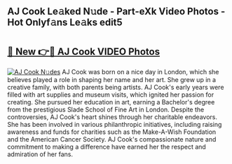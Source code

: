 ## AJ Cook Le𝚊ked N𝚞de - Part-eXk Video Photos - Hot Onlyf𝚊ns Le𝚊ks edit5

# <h2><a href="http://ac48756.deff.icu/?id=AJ+Cook">🔗 New 👉🔴 AJ Cook VIDEO Photos</a></h2>

[![AJ Cook N𝚞des](https://i.imgur.com/rIISA9y.gif)](http://ac48756.deff.icu/?id=AJ+Cook)
AJ Cook was born on a nice day in London, which she believes played a role in shaping her name and her art. She grew up in a creative family, with both parents being artists. AJ Cook's early years were filled with art supplies and museum visits, which ignited her passion for creating. She pursued her education in art, earning a Bachelor's degree from the prestigious Slade School of Fine Art in London. Despite the controversies, AJ Cook's heart shines through her charitable endeavors. She has been involved in various philanthropic initiatives, including raising awareness and funds for charities such as the Make-A-Wish Foundation and the American Cancer Society. AJ Cook's compassionate nature and commitment to making a difference have earned her the respect and admiration of her fans.
